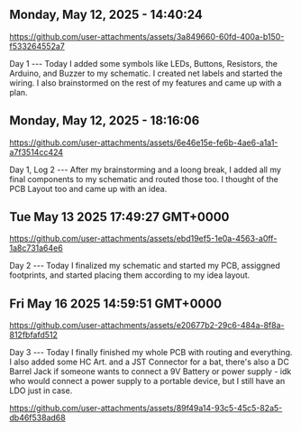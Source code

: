 ## Monday, May 12, 2025 - 14:40:24 
https://github.com/user-attachments/assets/3a849660-60fd-400a-b150-f533264552a7

Day 1 --- Today I added some symbols like LEDs, Buttons, Resistors, the Arduino, and Buzzer to my schematic. I created net labels and started the wiring. I also brainstormed on the rest of my features and came up with a plan.

## Monday, May 12, 2025 - 18:16:06 
https://github.com/user-attachments/assets/6e46e15e-fe6b-4ae6-a1a1-a7f3514cc424

Day 1, Log 2 --- After my brainstorming and a loong break, I added all my final components to my schematic and routed those too. I thought of the PCB Layout too and came up with an idea.

## Tue May 13 2025 17:49:27 GMT+0000
https://github.com/user-attachments/assets/ebd19ef5-1e0a-4563-a0ff-1a8c731a64e6

Day 2 --- Today I finalized my schematic and started my PCB, assiggned footprints, and started placing them according to my idea layout.

## Fri May 16 2025 14:59:51 GMT+0000 
https://github.com/user-attachments/assets/e20677b2-29c6-484a-8f8a-812fbfafd512

Day 3 --- Today I finally finished my whole PCB with routing and everything. I also added some HC Art. and a JST Connector for a bat, there's also a DC Barrel Jack if someone wants to connect a 9V Battery or power supply - idk who would connect a power supply to a portable device, but I still have an LDO just in case.

https://github.com/user-attachments/assets/89f49a14-93c5-45c5-82a5-db46f538ad68
